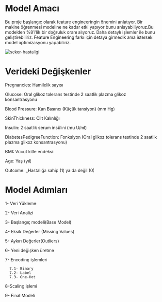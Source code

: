 # Model Amacı

Bu proje başlangıç olarak feature engineeringin önemini anlatıyor. Bir makine öğrenmesi modeline ne kadar etki yapıyor bunu anlayabiliyoruz.Bu modelden %81'lik bir doğruluk oranı alıyoruz. Daha detaylı işlemler ile bunu geliştirebiliriz. Feature Engineering farkı için detaya girmedik ama istersek model optimizasyonu yapabiliriz.


![seker-hastaligi](https://github.com/user-attachments/assets/12ff79c5-97bb-4eb2-bb48-682b9a5052ab)



# Verideki Değişkenler

 Pregnancies:  Hamilelik sayısı


 Glucose:  Oral glikoz tolerans testinde 2 saatlik plazma glikoz konsantrasyonu


 Blood Pressure:  Kan Basıncı (Küçük tansiyon) (mm Hg)


 SkinThickness:  Cilt Kalınlığı


 Insulin:  2 saatlik serum insülini (mu U/ml)


 DiabetesPedigreeFunction: Fonksiyon (Oral glikoz tolerans testinde 2 saatlik plazma glikoz konsantrasyonu)


 BMI:  Vücut kitle endeksi


 Age: Yaş (yıl)


 Outcome: _Hastalığa sahip (1) ya da değil (0)






# Model Adımları 


   1- Veri Yükleme

   
   2- Veri Analizi

   
   3- Başlangıç modeli(Base Model)

   
   4- Eksik Değerler (Missing Values)

   
   5- Aykırı Değerler(Outliers)

   
   6- Yeni değişken üretme

   
   7- Encoding işlemleri
   
      7.1- Binary
      7.2- Label     
      7.3- One-Hot
      
   8-Scaling işlemi 

   
   9- Final Modeli
   
